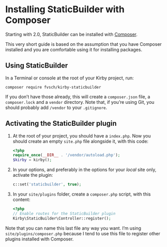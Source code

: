 Installing StaticBuilder with Composer
======================================

Starting with 2.0, StaticBuilder can be installed with [Composer](https://getcomposer.org/).

This very short guide is based on the assumption that you have Composer installed and you are comfortable using it for installing packages.


## Using StaticBuilder

In a Terminal or console at the root of your Kirby project, run:

```
composer require fvsch/kirby-staticbuilder
```

If you don’t have those already, this will create a `composer.json` file, a `composer.lock` and a `vendor` directory. Note that, if you’re using Git, you should probably add `/vendor` to your `.gitignore`.


## Activating the StaticBuilder plugin

1.  At the root of your project, you should have a `index.php`. Now you should create an empty `site.php` file alongside it, with this code:
    ```php
    <?php
    require_once(__DIR__ . '/vendor/autoload.php');
    $kirby = kirby();
    ```

2.  In your options, and preferably in the options for your *local* site only, activate the plugin:
    ```php
    c::set('staticbuilder', true);
    ```

3.  In your `site/plugins` folder, create a `composer.php` script, with this content:
    ```php
    <?php
    // Enable routes for the StaticBuilder plugin
    Kirby\StaticBuilder\Controller::register();
    ```

Note that you can name this last file any way you want. I’m using `site/plugins/composer.php` because I tend to use this file to register other plugins installed with Composer.
